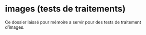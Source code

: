 # images (tests de traitements)

Ce dossier laissé pour mémoire a servir pour des tests de traitement d’images.

